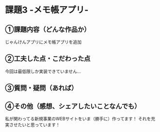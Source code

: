 # 課題3 -メモ帳アプリ-

## ①課題内容（どんな作品か）
じゃんけんアプリにメモ帳アプリを追加

## ②工夫した点・こだわった点
今回は最低限しか実装できていません…


## ③質問・疑問（あれば）


## ④その他（感想、シェアしたいことなんでも）
私が関わってる新規事業のWEBサイトをいま（勝手に）作ってます！
それを充実させたいと思っています！
